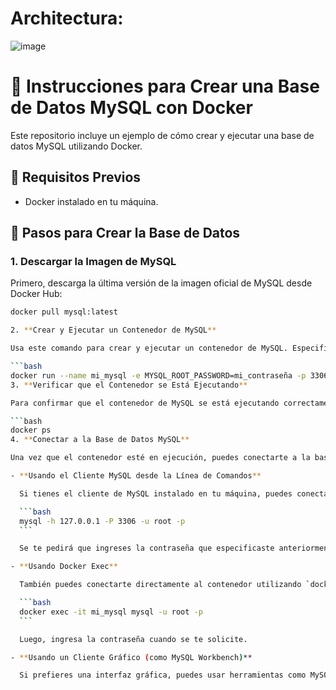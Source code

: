 
# Architectura: 
![image](https://github.com/user-attachments/assets/1591ffee-c365-4554-9abf-916af71d3597)
# 🐳 Instrucciones para Crear una Base de Datos MySQL con Docker

Este repositorio incluye un ejemplo de cómo crear y ejecutar una base de datos MySQL utilizando Docker.

## 📝 Requisitos Previos

- Docker instalado en tu máquina.

## 🚀 Pasos para Crear la Base de Datos

### 1.  **Descargar la Imagen de MySQL**
   Primero, descarga la última versión de la imagen oficial de MySQL desde Docker Hub:

   ```bash
   docker pull mysql:latest

2. **Crear y Ejecutar un Contenedor de MySQL**

   Usa este comando para crear y ejecutar un contenedor de MySQL. Especifica un nombre para el contenedor (`mi_mysql`), establece una contraseña para el usuario `root` (`mi_contraseña`), y expón el puerto 3306 para conectarte a MySQL.

   ```bash
   docker run --name mi_mysql -e MYSQL_ROOT_PASSWORD=mi_contraseña -p 3306:3306 -d mysql:latest
3. **Verificar que el Contenedor se Está Ejecutando**

   Para confirmar que el contenedor de MySQL se está ejecutando correctamente, usa el siguiente comando:

   ```bash
   docker ps
4. **Conectar a la Base de Datos MySQL**

   Una vez que el contenedor esté en ejecución, puedes conectarte a la base de datos MySQL. Hay varias formas de hacerlo:

   - **Usando el Cliente MySQL desde la Línea de Comandos**

     Si tienes el cliente de MySQL instalado en tu máquina, puedes conectarte al contenedor ejecutando:

     ```bash
     mysql -h 127.0.0.1 -P 3306 -u root -p
     ```

     Se te pedirá que ingreses la contraseña que especificaste anteriormente (`mi_contraseña`).

   - **Usando Docker Exec**

     También puedes conectarte directamente al contenedor utilizando `docker exec`:

     ```bash
     docker exec -it mi_mysql mysql -u root -p
     ```

     Luego, ingresa la contraseña cuando se te solicite.

   - **Usando un Cliente Gráfico (como MySQL Workbench)**

     Si prefieres una interfaz gráfica, puedes usar herramientas como MySQL Workbench, DBeaver o HeidiSQL. Conéctate utilizando `localhost` como host, `3306` como puerto, `root` como usuario y `mi_contraseña` como contraseña.


